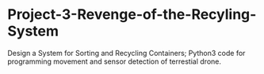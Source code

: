 # Project-3-Revenge-of-the-Recyling-System
Design a System for Sorting and Recycling Containers; Python3 code for programming movement and sensor detection of terrestial drone.
